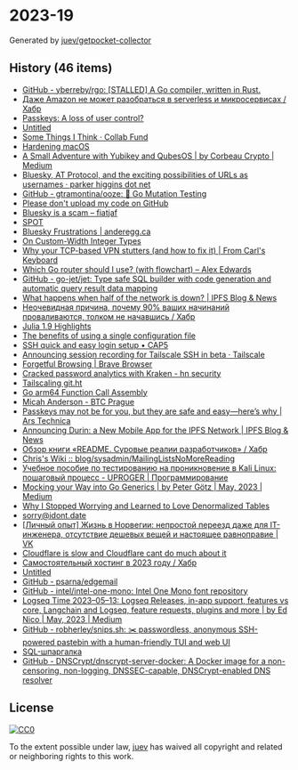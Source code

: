 # 2023-19

Generated by [juev/getpocket-collector](https://github.com/juev/getpocket-collector)

## History (46 items)

- [GitHub - yberreby/rgo: [STALLED] A Go compiler, written in Rust.](https://github.com/yberreby/rgo)
- [Даже Amazon не может разобраться в serverless и микросервисах / Хабр](https://habr.com/ru/articles/733786/)
- [Passkeys: A loss of user control?](https://lapcatsoftware.com/articles/2023/5/1.html)
- [Untitled](https://buymeacoffee.com/sylumer/april-2023-1758392)
- [Some Things I Think · Collab Fund](https://collabfund.com/blog/thoughts/)
- [Hardening macOS](https://www.bejarano.io/hardening-macos/)
- [A Small Adventure with Yubikey and QubesOS | by Corbeau Crypto | Medium](https://medium.com/@corbeaucrypto/a-small-adventure-with-yubikey-and-qubesos-63e5820ddf96)
- [Bluesky, AT Protocol, and the exciting possibilities of URLs as usernames · parker higgins dot net](https://parkerhiggins.net/2023/05/bluesky-atproto-url-usernames/)
- [GitHub - gtramontina/ooze: 🧬 Go Mutation Testing](https://github.com/gtramontina/ooze)
- [Please don't upload my code on GitHub](https://nogithub.codeberg.page)
- [Bluesky is a scam – fiatjaf](https://fiatjaf.com/ab1127fb.html)
- [SPOT](https://simplotask.com)
- [Bluesky Frustrations | anderegg.ca](https://anderegg.ca/2023/05/09/bluesky-frustrations)
- [On Custom-Width Integer Types](https://alic.dev/blog/custom-bitwidth)
- [Why your TCP-based VPN stutters (and how to fix it) | From Carl's Keyboard](https://blog.carldong.me/2023/05/03/why-do-vpns.html)
- [Which Go router should I use? (with flowchart) – Alex Edwards](https://www.alexedwards.net/blog/which-go-router-should-i-use)
- [GitHub - go-jet/jet: Type safe SQL builder with code generation and automatic query result data mapping](https://github.com/go-jet/jet)
- [What happens when half of the network is down? | IPFS Blog & News](https://blog.ipfs.tech/2023-ipfs-unresponsive-nodes/)
- [Неочевидная причина, почему 90% ваших начинаний проваливаются, толком не начавшись / Хабр](https://habr.com/ru/articles/733792/)
- [Julia 1.9 Highlights](https://julialang.org/blog/2023/04/julia-1.9-highlights/)
- [The benefits of using a single configuration file](https://arslan.io/2023/05/10/the-benefits-of-using-a-single-init-lua-vimrc-file/)
- [SSH quick and easy login setup • CAP5](https://cap5.nl/ssh-quick-and-easy-login-setup/)
- [Announcing session recording for Tailscale SSH in beta · Tailscale](https://tailscale.com/blog/session-recording-beta/)
- [Forgetful Browsing | Brave Browser](https://brave.com/privacy-updates/25-forgetful-browsing/)
- [Cracked password analytics with Kraken - hn security](https://security.humanativaspa.it/cracked-password-analytics-with-kraken/)
- [Tailscaling git.ht](https://vlad.git.ht/a2575267fc147e7812b2abcf83b48b57)
- [Go arm64 Function Call Assembly](https://blog.felixge.de/go-arm64-function-call-assembly/)
- [Micah Anderson - BTC Prague](https://www.btcprague.com/speakers/8408/)
- [Passkeys may not be for you, but they are safe and easy—here’s why | Ars Technica](https://arstechnica.com/information-technology/2023/05/passkeys-may-not-be-for-you-but-they-are-safe-and-easy-heres-why/)
- [Announcing Durin: a New Mobile App for the IPFS Network | IPFS Blog & News](https://blog.ipfs.tech/announcing-durin/)
- [Обзор книги «README. Суровые реалии разработчиков» / Хабр](https://habr.com/ru/companies/piter/articles/734676/)
- [Chris's Wiki :: blog/sysadmin/MailingListsNoMoreReading](https://utcc.utoronto.ca/~cks/space/blog/sysadmin/MailingListsNoMoreReading)
- [Учебное пособие по тестированию на проникновение в Kali Linux: пошаговый процесс - UPROGER | Программирование](https://uproger.com/posobie-po-testirovaniyu-na-proniknovenie-v-kali-linux/)
- [Mocking your Way into Go Generics | by Peter Götz | May, 2023 | Medium](https://medium.com/@peter.gtz/mocking-your-way-into-go-generics-fdf8c2a41a18)
- [Why I Stopped Worrying and Learned to Love Denormalized Tables](https://glean.io/blog-posts/why-i-stopped-worrying-and-learned-to-love-denormalized-tables)
- [sorry@idont.date](https://sorry.idont.date)
- [[Личный опыт] Жизнь в Норвегии: непростой переезд даже для IT-инженера, отсутствие дешевых вещей и настоящее равноправие | VK](https://m.vk.com/@habr-lichnyi-opyt-zhizn-v-norvegii-neprostoi-pereezd-dazhe-dlya-i)
- [Cloudflare is slow and Cloudflare cant do much about it](https://hiranyey.dev/posts/cloudflare/)
- [Самостоятельный хостинг в 2023 году / Хабр](https://habr.com/ru/companies/sportmaster_lab/articles/734724/)
- [Untitled](https://blog.chiselstrike.com/write-your-own-email-server-in-rust-36f4ff5b1956)
- [GitHub - psarna/edgemail](https://github.com/psarna/edgemail)
- [GitHub - intel/intel-one-mono: Intel One Mono font repository](https://github.com/intel/intel-one-mono)
- [Logseq Time 2023–05–13: Logseq Releases, in-app support, features vs core, Langchain and Logseq, feature requests, plugins and more | by Ed Nico | May, 2023 | Medium](https://ednico.medium.com/logseq-time-2023-05-13-logseq-releases-in-app-support-features-vs-core-langchain-and-logseq-e047b5a32f2a)
- [GitHub - robherley/snips.sh: ✂️ passwordless, anonymous SSH-powered pastebin with a human-friendly TUI and web UI](https://github.com/robherley/snips.sh)
- [SQL-шпаргалка](https://antonz.ru/sql-cheatsheet/)
- [GitHub - DNSCrypt/dnscrypt-server-docker: A Docker image for a non-censoring, non-logging, DNSSEC-capable, DNSCrypt-enabled DNS resolver](https://github.com/DNSCrypt/dnscrypt-server-docker)

## License

[![CC0](https://mirrors.creativecommons.org/presskit/buttons/88x31/svg/cc-zero.svg)](https://creativecommons.org/publicdomain/zero/1.0/)

To the extent possible under law, [juev](https://github.com/juev) has waived all copyright and related or neighboring rights to this work.
